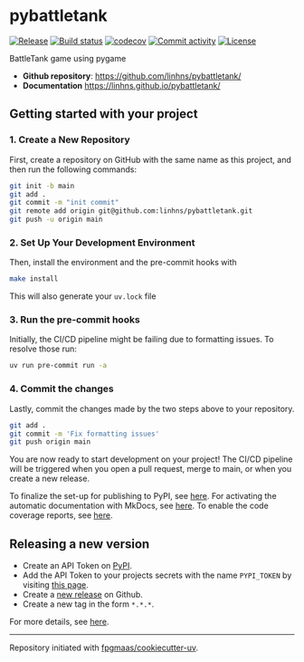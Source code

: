 # pybattletank

[![Release](https://img.shields.io/github/v/release/linhns/pybattletank)](https://img.shields.io/github/v/release/linhns/pybattletank)
[![Build status](https://img.shields.io/github/actions/workflow/status/linhns/pybattletank/main.yml?branch=main)](https://github.com/linhns/pybattletank/actions/workflows/main.yml?query=branch%3Amain)
[![codecov](https://codecov.io/gh/linhns/pybattletank/branch/main/graph/badge.svg)](https://codecov.io/gh/linhns/pybattletank)
[![Commit activity](https://img.shields.io/github/commit-activity/m/linhns/pybattletank)](https://img.shields.io/github/commit-activity/m/linhns/pybattletank)
[![License](https://img.shields.io/github/license/linhns/pybattletank)](https://img.shields.io/github/license/linhns/pybattletank)

BattleTank game using pygame

- **Github repository**: <https://github.com/linhns/pybattletank/>
- **Documentation** <https://linhns.github.io/pybattletank/>

## Getting started with your project

### 1. Create a New Repository

First, create a repository on GitHub with the same name as this project, and then run the following commands:

```bash
git init -b main
git add .
git commit -m "init commit"
git remote add origin git@github.com:linhns/pybattletank.git
git push -u origin main
```

### 2. Set Up Your Development Environment

Then, install the environment and the pre-commit hooks with

```bash
make install
```

This will also generate your `uv.lock` file

### 3. Run the pre-commit hooks

Initially, the CI/CD pipeline might be failing due to formatting issues. To resolve those run:

```bash
uv run pre-commit run -a
```

### 4. Commit the changes

Lastly, commit the changes made by the two steps above to your repository.

```bash
git add .
git commit -m 'Fix formatting issues'
git push origin main
```

You are now ready to start development on your project!
The CI/CD pipeline will be triggered when you open a pull request, merge to main, or when you create a new release.

To finalize the set-up for publishing to PyPI, see [here](https://fpgmaas.github.io/cookiecutter-uv/features/publishing/#set-up-for-pypi).
For activating the automatic documentation with MkDocs, see [here](https://fpgmaas.github.io/cookiecutter-uv/features/mkdocs/#enabling-the-documentation-on-github).
To enable the code coverage reports, see [here](https://fpgmaas.github.io/cookiecutter-uv/features/codecov/).

## Releasing a new version

- Create an API Token on [PyPI](https://pypi.org/).
- Add the API Token to your projects secrets with the name `PYPI_TOKEN` by visiting [this page](https://github.com/linhns/pybattletank/settings/secrets/actions/new).
- Create a [new release](https://github.com/linhns/pybattletank/releases/new) on Github.
- Create a new tag in the form `*.*.*`.

For more details, see [here](https://fpgmaas.github.io/cookiecutter-uv/features/cicd/#how-to-trigger-a-release).

---

Repository initiated with [fpgmaas/cookiecutter-uv](https://github.com/fpgmaas/cookiecutter-uv).

